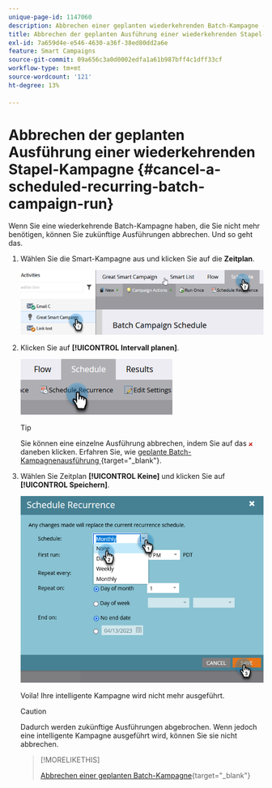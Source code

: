 ```yaml
---
unique-page-id: 1147060
description: Abbrechen einer geplanten wiederkehrenden Batch-Kampagne - Marketo-Dokumente - Produktdokumentation
title: Abbrechen der geplanten Ausführung einer wiederkehrenden Stapel-Kampagne
exl-id: 7a659d4e-e546-4630-a36f-38ed80dd2a6e
feature: Smart Campaigns
source-git-commit: 09a656c3a0d0002edfa1a61b987bff4c1dff33cf
workflow-type: tm+mt
source-wordcount: '121'
ht-degree: 13%

---
```


# Abbrechen der geplanten Ausführung einer wiederkehrenden Stapel-Kampagne {#cancel-a-scheduled-recurring-batch-campaign-run}

Wenn Sie eine wiederkehrende Batch-Kampagne haben, die Sie nicht mehr benötigen, können Sie zukünftige Ausführungen abbrechen. Und so geht das.

1. Wählen Sie die Smart-Kampagne aus und klicken Sie auf die **Zeitplan**.

   ![](assets/cancel-a-scheduled-recurring-batch-campaign-run-1.png)

1. Klicken Sie auf **[!UICONTROL Intervall planen]**.

   ![](assets/cancel-a-scheduled-recurring-batch-campaign-run-2.png)

   >[!TIP]
   >
   >Sie können eine einzelne Ausführung abbrechen, indem Sie auf das ![rote ](assets/cancel-a-scheduled-recurring-batch-campaign-run-3.png) daneben klicken. Erfahren Sie, wie [ geplante Batch-Kampagnenausführung ](/help/marketo/product-docs/core-marketo-concepts/smart-campaigns/using-smart-campaigns/cancel-a-scheduled-batch-campaign-run.md){target="_blank"}.

1. Wählen Sie Zeitplan **[!UICONTROL Keine]** und klicken Sie auf **[!UICONTROL Speichern]**.

   ![](assets/cancel-a-scheduled-recurring-batch-campaign-run-4.png)

   Voila! Ihre intelligente Kampagne wird nicht mehr ausgeführt.

   >[!CAUTION]
   >
   >Dadurch werden zukünftige Ausführungen abgebrochen. Wenn jedoch eine intelligente Kampagne ausgeführt wird, können Sie sie nicht abbrechen.

   >[!MORELIKETHIS]
   >
   >[Abbrechen einer geplanten Batch-Kampagne](/help/marketo/product-docs/core-marketo-concepts/smart-campaigns/using-smart-campaigns/cancel-a-scheduled-batch-campaign-run.md){target="_blank"}
